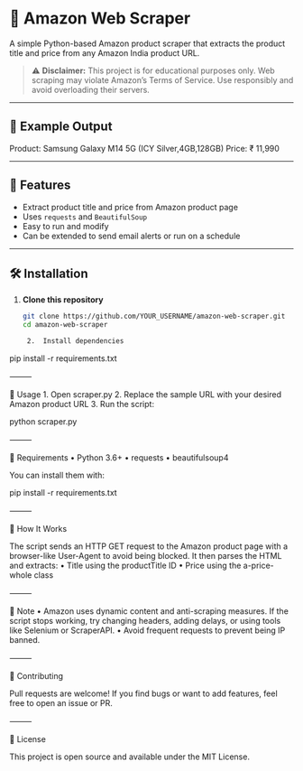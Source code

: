 
# 🛒 Amazon Web Scraper

A simple Python-based Amazon product scraper that extracts the product title and price from any Amazon India product URL.

> ⚠️ **Disclaimer:** This project is for educational purposes only. Web scraping may violate Amazon’s Terms of Service. Use responsibly and avoid overloading their servers.

---

## 📸 Example Output

Product: Samsung Galaxy M14 5G (ICY Silver,4GB,128GB)
Price: ₹ 11,990

---

## 🚀 Features

- Extract product title and price from Amazon product page
- Uses `requests` and `BeautifulSoup`
- Easy to run and modify
- Can be extended to send email alerts or run on a schedule

---

## 🛠️ Installation

1. **Clone this repository**
   ```bash
   git clone https://github.com/YOUR_USERNAME/amazon-web-scraper.git
   cd amazon-web-scraper

	2.	Install dependencies

pip install -r requirements.txt



⸻

🧪 Usage
	1.	Open scraper.py
	2.	Replace the sample URL with your desired Amazon product URL
	3.	Run the script:

python scraper.py



⸻

🧾 Requirements
	•	Python 3.6+
	•	requests
	•	beautifulsoup4

You can install them with:

pip install -r requirements.txt


⸻

🧠 How It Works

The script sends an HTTP GET request to the Amazon product page with a browser-like User-Agent to avoid being blocked. It then parses the HTML and extracts:
	•	Title using the productTitle ID
	•	Price using the a-price-whole class

⸻

📌 Note
	•	Amazon uses dynamic content and anti-scraping measures. If the script stops working, try changing headers, adding delays, or using tools like Selenium or ScraperAPI.
	•	Avoid frequent requests to prevent being IP banned.

⸻

🤝 Contributing

Pull requests are welcome! If you find bugs or want to add features, feel free to open an issue or PR.

⸻

📄 License

This project is open source and available under the MIT License.

